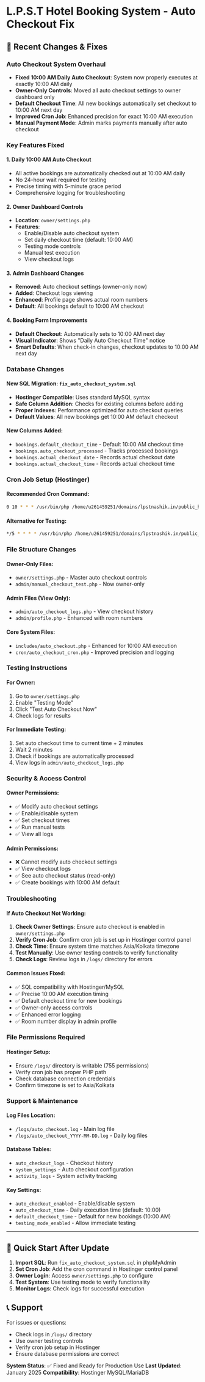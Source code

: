 # L.P.S.T Hotel Booking System - Auto Checkout Fix

## 🔧 Recent Changes & Fixes

### Auto Checkout System Overhaul
- **Fixed 10:00 AM Daily Auto Checkout**: System now properly executes at exactly 10:00 AM daily
- **Owner-Only Controls**: Moved all auto checkout settings to owner dashboard only
- **Default Checkout Time**: All new bookings automatically set checkout to 10:00 AM next day
- **Improved Cron Job**: Enhanced precision for exact 10:00 AM execution
- **Manual Payment Mode**: Admin marks payments manually after auto checkout

### Key Features Fixed

#### 1. **Daily 10:00 AM Auto Checkout**
- All active bookings are automatically checked out at 10:00 AM daily
- No 24-hour wait required for testing
- Precise timing with 5-minute grace period
- Comprehensive logging for troubleshooting

#### 2. **Owner Dashboard Controls**
- **Location**: `owner/settings.php`
- **Features**:
  - Enable/Disable auto checkout system
  - Set daily checkout time (default: 10:00 AM)
  - Testing mode controls
  - Manual test execution
  - View checkout logs

#### 3. **Admin Dashboard Changes**
- **Removed**: Auto checkout settings (owner-only now)
- **Added**: Checkout logs viewing
- **Enhanced**: Profile page shows actual room numbers
- **Default**: All bookings default to 10:00 AM checkout

#### 4. **Booking Form Improvements**
- **Default Checkout**: Automatically sets to 10:00 AM next day
- **Visual Indicator**: Shows "Daily Auto Checkout Time" notice
- **Smart Defaults**: When check-in changes, checkout updates to 10:00 AM next day

### Database Changes

#### New SQL Migration: `fix_auto_checkout_system.sql`
- **Hostinger Compatible**: Uses standard MySQL syntax
- **Safe Column Addition**: Checks for existing columns before adding
- **Proper Indexes**: Performance optimized for auto checkout queries
- **Default Values**: All new bookings get 10:00 AM default checkout

#### New Columns Added:
- `bookings.default_checkout_time` - Default 10:00 AM checkout time
- `bookings.auto_checkout_processed` - Tracks processed bookings
- `bookings.actual_checkout_date` - Records actual checkout date
- `bookings.actual_checkout_time` - Records actual checkout time

### Cron Job Setup (Hostinger)

#### Recommended Cron Command:
```bash
0 10 * * * /usr/bin/php /home/u261459251/domains/lpstnashik.in/public_html/cron/auto_checkout_cron.php
```

#### Alternative for Testing:
```bash
*/5 * * * * /usr/bin/php /home/u261459251/domains/lpstnashik.in/public_html/cron/auto_checkout_cron.php
```

### File Structure Changes

#### Owner-Only Files:
- `owner/settings.php` - Master auto checkout controls
- `admin/manual_checkout_test.php` - Now owner-only

#### Admin Files (View Only):
- `admin/auto_checkout_logs.php` - View checkout history
- `admin/profile.php` - Enhanced with room numbers

#### Core System Files:
- `includes/auto_checkout.php` - Enhanced for 10:00 AM execution
- `cron/auto_checkout_cron.php` - Improved precision and logging

### Testing Instructions

#### For Owner:
1. Go to `owner/settings.php`
2. Enable "Testing Mode"
3. Click "Test Auto Checkout Now"
4. Check logs for results

#### For Immediate Testing:
1. Set auto checkout time to current time + 2 minutes
2. Wait 2 minutes
3. Check if bookings are automatically processed
4. View logs in `admin/auto_checkout_logs.php`

### Security & Access Control

#### Owner Permissions:
- ✅ Modify auto checkout settings
- ✅ Enable/disable system
- ✅ Set checkout times
- ✅ Run manual tests
- ✅ View all logs

#### Admin Permissions:
- ❌ Cannot modify auto checkout settings
- ✅ View checkout logs
- ✅ See auto checkout status (read-only)
- ✅ Create bookings with 10:00 AM default

### Troubleshooting

#### If Auto Checkout Not Working:
1. **Check Owner Settings**: Ensure auto checkout is enabled in `owner/settings.php`
2. **Verify Cron Job**: Confirm cron job is set up in Hostinger control panel
3. **Check Time**: Ensure system time matches Asia/Kolkata timezone
4. **Test Manually**: Use owner testing controls to verify functionality
5. **Check Logs**: Review logs in `/logs/` directory for errors

#### Common Issues Fixed:
- ✅ SQL compatibility with Hostinger/MySQL
- ✅ Precise 10:00 AM execution timing
- ✅ Default checkout time for new bookings
- ✅ Owner-only access controls
- ✅ Enhanced error logging
- ✅ Room number display in admin profile

### File Permissions Required

#### Hostinger Setup:
- Ensure `/logs/` directory is writable (755 permissions)
- Verify cron job has proper PHP path
- Check database connection credentials
- Confirm timezone is set to Asia/Kolkata

### Support & Maintenance

#### Log Files Location:
- `/logs/auto_checkout.log` - Main log file
- `/logs/auto_checkout_YYYY-MM-DD.log` - Daily log files

#### Database Tables:
- `auto_checkout_logs` - Checkout history
- `system_settings` - Auto checkout configuration
- `activity_logs` - System activity tracking

#### Key Settings:
- `auto_checkout_enabled` - Enable/disable system
- `auto_checkout_time` - Daily execution time (default: 10:00)
- `default_checkout_time` - Default for new bookings (10:00 AM)
- `testing_mode_enabled` - Allow immediate testing

---

## 🚀 Quick Start After Update

1. **Import SQL**: Run `fix_auto_checkout_system.sql` in phpMyAdmin
2. **Set Cron Job**: Add the cron command in Hostinger control panel
3. **Owner Login**: Access `owner/settings.php` to configure
4. **Test System**: Use testing mode to verify functionality
5. **Monitor Logs**: Check logs for successful execution

## 📞 Support

For issues or questions:
- Check logs in `/logs/` directory
- Use owner testing controls
- Verify cron job setup in Hostinger
- Ensure database permissions are correct

**System Status**: ✅ Fixed and Ready for Production Use
**Last Updated**: January 2025
**Compatibility**: Hostinger MySQL/MariaDB